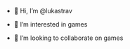 - 👋 Hi, I’m @lukastrav
- 👀 I’m interested in games

- 💞️ I’m looking to collaborate on games

<!---
lukastrav/lukastrav is a ✨ special ✨ repository because its `README.md` (this file) appears on your GitHub profile.
You can click the Preview link to take a look at your changes.
--->
